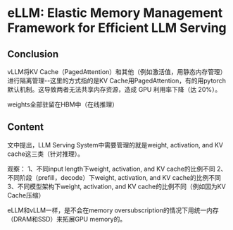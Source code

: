 # eLLM: Elastic Memory Management Framework for  Efficient LLM Serving

## Conclusion

vLLM将KV Cache（PagedAttention）和其他（例如激活值，用静态内存管理）进行隔离管理--这里的方式指的是KV Cache用PagedAttention，有的用pytorch默认机制。这导致两者无法共享内存资源，造成 GPU 利用率下降（达 20%）。

weights全部驻留在HBM中（在线推理）

## Content

文中提出，LLM Serving System中需要管理的就是weight, activation, and KV cache这三类（针对推理）。

观察：
1、不同input length下weight, activation, and KV cache的比例不同
2、不同阶段（prefill，decode）下weight, activation, and KV cache的比例不同
3、不同模型架构下weight, activation, and KV cache的比例不同（例如因为KV Cache压缩）

eLLM和vLLM一样，是不会在memory oversubscription的情况下用统一内存（DRAM和SSD）来拓展GPU memory的。
